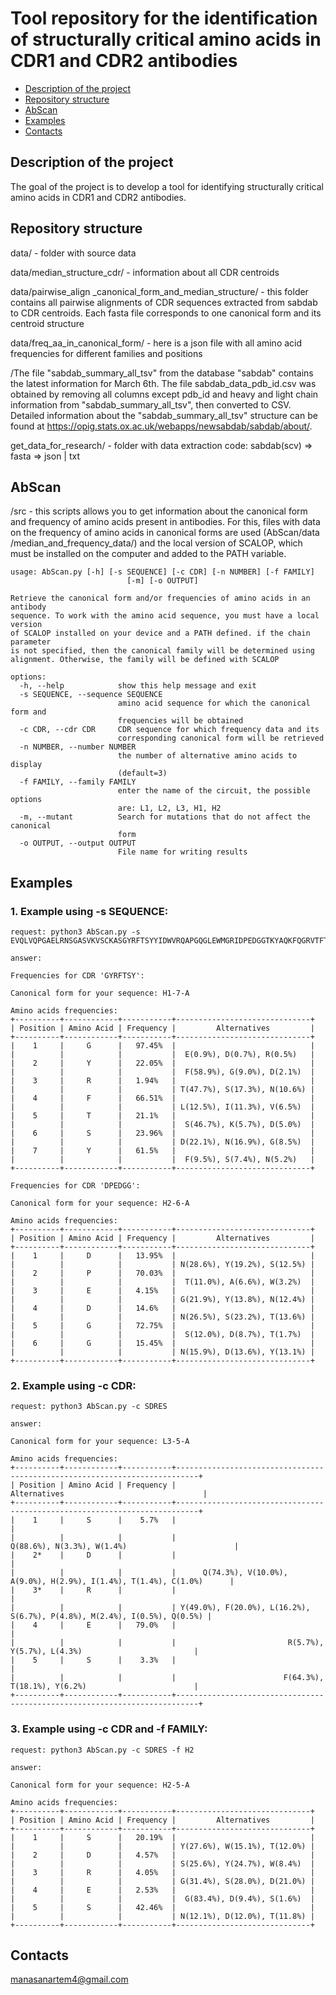 # Tool repository for the identification of structurally critical amino acids in CDR1 and CDR2 antibodies


+ [Description of the project](#Description-of-the-project)
+ [Repository structure](#Repository-structure)
+ [AbScan](#AbScan)
+ [Examples](#Examples)
+ [Contacts](#Contacts)

## Description of the project
The goal of the project is to develop a tool for identifying structurally critical amino acids in CDR1 and CDR2 antibodies.

## Repository structure
data/ - folder with source data

data/median_structure_cdr/ - information about all CDR centroids

data/pairwise_align _canonical_form_and_median_structure/ - this folder contains all pairwise alignments of CDR sequences extracted from sabdab to CDR centroids. Each fasta file corresponds to one canonical form and its centroid structure

data/freq_aa_in_canonical_form/ - here is a json file with all amino acid frequencies for different families and positions


/The file "sabdab_summary_all_tsv" from the database "sabdab" contains the latest information for March 6th. The file sabdab_data_pdb_id.csv was obtained by removing all columns except pdb_id and heavy and light chain information from "sabdab_summary_all_tsv", then converted to CSV. Detailed information about the "sabdab_summary_all_tsv" structure can be found at https://opig.stats.ox.ac.uk/webapps/newsabdab/sabdab/about/.

get_data_for_research/ - folder with data extraction code: sabdab(scv) => fasta => json | txt

## AbScan

/src - this scripts allows you to get information about the canonical form and frequency of amino acids present in antibodies. For this, files with data on the frequency of amino acids in canonical forms are used (AbScan/data
/median_and_frequency_data/) and the local version of SCALOP, which must be installed on the computer and added to the PATH variable.
```
usage: AbScan.py [-h] [-s SEQUENCE] [-c CDR] [-n NUMBER] [-f FAMILY]
                          [-m] [-o OUTPUT]

Retrieve the canonical form and/or frequencies of amino acids in an antibody
sequence. To work with the amino acid sequence, you must have a local version
of SCALOP installed on your device and a PATH defined. if the chain parameter
is not specified, then the canonical family will be determined using
alignment. Otherwise, the family will be defined with SCALOP

options:
  -h, --help            show this help message and exit
  -s SEQUENCE, --sequence SEQUENCE
                        amino acid sequence for which the canonical form and
                        frequencies will be obtained
  -c CDR, --cdr CDR     CDR sequence for which frequency data and its
                        corresponding canonical form will be retrieved
  -n NUMBER, --number NUMBER
                        the number of alternative amino acids to display
                        (default=3)
  -f FAMILY, --family FAMILY
                        enter the name of the circuit, the possible options
                        are: L1, L2, L3, H1, H2
  -m, --mutant          Search for mutations that do not affect the canonical
                        form
  -o OUTPUT, --output OUTPUT
                        File name for writing results
```
## Examples

### 1. Example using -s SEQUENCE:
```
request: python3 AbScan.py -s EVQLVQPGAELRNSGASVKVSCKASGYRFTSYYIDWVRQAPGQGLEWMGRIDPEDGGTKYAQKFQGRVTFTADTSTSTAYVELSSLRSEDTAVYYCARNEWETVVVGDLMYEYEYWGQGTQVTVSSASTKGPSVFPLAPALGCLVKDYFPEPVTVSGVHTFPAVLQSSGLYSLSSVVNVNHK

answer:

Frequencies for CDR 'GYRFTSY': 

Canonical form for your sequence: H1-7-A

Amino acids frequencies:
+----------+------------+-----------+------------------------------+
| Position | Amino Acid | Frequency |         Alternatives         |
+----------+------------+-----------+------------------------------+
|    1     |     G      |   97.45%  |                              |
|          |            |           |  E(0.9%), D(0.7%), R(0.5%)   |
|    2     |     Y      |   22.05%  |                              |
|          |            |           |  F(58.9%), G(9.0%), D(2.1%)  |
|    3     |     R      |   1.94%   |                              |
|          |            |           | T(47.7%), S(17.3%), N(10.6%) |
|    4     |     F      |   66.51%  |                              |
|          |            |           | L(12.5%), I(11.3%), V(6.5%)  |
|    5     |     T      |   21.1%   |                              |
|          |            |           |  S(46.7%), K(5.7%), D(5.0%)  |
|    6     |     S      |   23.96%  |                              |
|          |            |           | D(22.1%), N(16.9%), G(8.5%)  |
|    7     |     Y      |   61.5%   |                              |
|          |            |           |  F(9.5%), S(7.4%), N(5.2%)   |
+----------+------------+-----------+------------------------------+

Frequencies for CDR 'DPEDGG': 

Canonical form for your sequence: H2-6-A

Amino acids frequencies:
+----------+------------+-----------+------------------------------+
| Position | Amino Acid | Frequency |         Alternatives         |
+----------+------------+-----------+------------------------------+
|    1     |     D      |   13.95%  |                              |
|          |            |           | N(28.6%), Y(19.2%), S(12.5%) |
|    2     |     P      |   70.03%  |                              |
|          |            |           |  T(11.0%), A(6.6%), W(3.2%)  |
|    3     |     E      |   4.15%   |                              |
|          |            |           | G(21.9%), Y(13.8%), N(12.4%) |
|    4     |     D      |   14.6%   |                              |
|          |            |           | N(26.5%), S(23.2%), T(13.6%) |
|    5     |     G      |   72.75%  |                              |
|          |            |           |  S(12.0%), D(8.7%), T(1.7%)  |
|    6     |     G      |   15.45%  |                              |
|          |            |           | N(15.9%), D(13.6%), Y(13.1%) |
+----------+------------+-----------+------------------------------+

```
### 2. Example using -c CDR:
```
request: python3 AbScan.py -c SDRES

answer:

Canonical form for your sequence: L3-5-A

Amino acids frequencies:
+----------+------------+-----------+---------------------------------------------------------------------------+
| Position | Amino Acid | Frequency |                                Alternatives                               |
+----------+------------+-----------+---------------------------------------------------------------------------+
|    1     |     S      |    5.7%   |                                                                           |
|          |            |           |                         Q(88.6%), N(3.3%), W(1.4%)                        |
|    2*    |     D      |           |                                                                           |
|          |            |           |      Q(74.3%), V(10.0%), A(9.0%), H(2.9%), I(1.4%), T(1.4%), C(1.0%)      |
|    3*    |     R      |           |                                                                           |
|          |            |           | Y(49.0%), F(20.0%), L(16.2%), S(6.7%), P(4.8%), M(2.4%), I(0.5%), Q(0.5%) |
|    4     |     E      |   79.0%   |                                                                           |
|          |            |           |                         R(5.7%), Y(5.7%), L(4.3%)                         |
|    5     |     S      |    3.3%   |                                                                           |
|          |            |           |                        F(64.3%), T(18.1%), Y(6.2%)                        |
+----------+------------+-----------+---------------------------------------------------------------------------+

```

### 3. Example using -c CDR and -f FAMILY:
```
request: python3 AbScan.py -c SDRES -f H2

answer:

Canonical form for your sequence: H2-5-A

Amino acids frequencies:
+----------+------------+-----------+------------------------------+
| Position | Amino Acid | Frequency |         Alternatives         |
+----------+------------+-----------+------------------------------+
|    1     |     S      |   20.19%  |                              |
|          |            |           | Y(27.6%), W(15.1%), T(12.0%) |
|    2     |     D      |   4.57%   |                              |
|          |            |           | S(25.6%), Y(24.7%), W(8.4%)  |
|    3     |     R      |   4.05%   |                              |
|          |            |           | G(31.4%), S(28.0%), D(21.0%) |
|    4     |     E      |   2.53%   |                              |
|          |            |           |  G(83.4%), D(9.4%), S(1.6%)  |
|    5     |     S      |   42.46%  |                              |
|          |            |           | N(12.1%), D(12.0%), T(11.8%) |
+----------+------------+-----------+------------------------------+

```


## Contacts
manasanartem4@gmail.com
